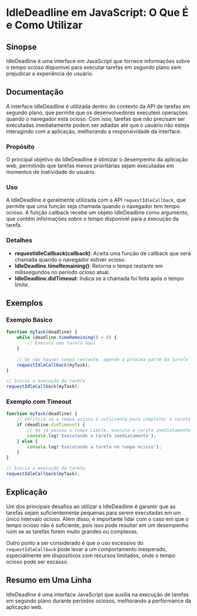 <!--
Meta Description: # IdleDeadline em JavaScript: O Que É e Como Utilizar ## Sinopse IdleDeadline é uma interface em JavaScript que fornece informações sobre o tempo ocio...
Meta Keywords: que, tempo, idledeadline, ocioso, tarefa
-->

# IdleDeadline em JavaScript: O Que É e Como Utilizar

## Sinopse
IdleDeadline é uma interface em JavaScript que fornece informações sobre o tempo ocioso disponível para executar tarefas em segundo plano sem prejudicar a experiência do usuário.

## Documentação
A interface IdleDeadline é utilizada dentro do contexto da API de tarefas em segundo plano, que permite que os desenvolvedores executem operações quando o navegador está ocioso. Com isso, tarefas que não precisam ser executadas imediatamente podem ser adiadas até que o usuário não esteja interagindo com a aplicação, melhorando a responsividade da interface.

### Propósito
O principal objetivo do IdleDeadline é otimizar o desempenho da aplicação web, permitindo que tarefas menos prioritárias sejam executadas em momentos de inatividade do usuário.

### Uso
A IdleDeadline é geralmente utilizada com a API `requestIdleCallback`, que permite que uma função seja chamada quando o navegador tem tempo ocioso. A função callback recebe um objeto IdleDeadline como argumento, que contém informações sobre o tempo disponível para a execução da tarefa.

### Detalhes
- **requestIdleCallback(callback)**: Aceita uma função de callback que será chamada quando o navegador estiver ocioso.
- **IdleDeadline.timeRemaining()**: Retorna o tempo restante em milissegundos no período ocioso atual.
- **IdleDeadline.didTimeout**: Indica se a chamada foi feita após o tempo limite.

## Exemplos

### Exemplo Básico
```javascript
function myTask(deadline) {
    while (deadline.timeRemaining() > 0) {
        // Executa uma tarefa aqui
    }
    
    // Se não houver tempo restante, agende a próxima parte da tarefa
    requestIdleCallback(myTask);
}

// Inicia a execução da tarefa
requestIdleCallback(myTask);
```

### Exemplo com Timeout
```javascript
function myTask(deadline) {
    // Verifica se o tempo ocioso é suficiente para completar a tarefa
    if (deadline.didTimeout) {
        // Se já passou o tempo limite, execute a tarefa imediatamente
        console.log('Executando a tarefa imediatamente');
    } else {
        console.log('Executando a tarefa no tempo ocioso');
    }
}

// Inicia a execução da tarefa
requestIdleCallback(myTask);
```

## Explicação
Um dos principais desafios ao utilizar a IdleDeadline é garantir que as tarefas sejam suficientemente pequenas para serem executadas em um único intervalo ocioso. Além disso, é importante lidar com o caso em que o tempo ocioso não é suficiente, pois isso pode resultar em um desempenho ruim se as tarefas forem muito grandes ou complexas.

Outro ponto a ser considerado é que o uso excessivo do `requestIdleCallback` pode levar a um comportamento inesperado, especialmente em dispositivos com recursos limitados, onde o tempo ocioso pode ser escasso.

## Resumo em Uma Linha
IdleDeadline é uma interface JavaScript que auxilia na execução de tarefas em segundo plano durante períodos ociosos, melhorando a performance da aplicação web.